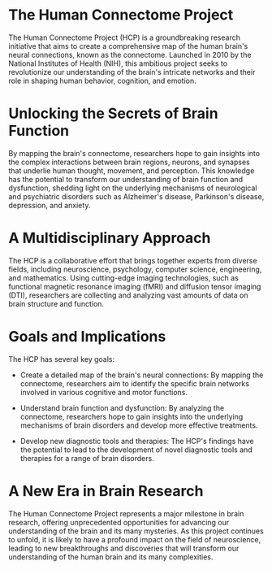 # The Human Connectome Project

The Human Connectome Project (HCP) is a groundbreaking research initiative that aims to create a comprehensive map of the human brain's neural connections, known as the connectome. Launched in 2010 by the National Institutes of Health (NIH), this ambitious project seeks to revolutionize our understanding of the brain's intricate networks and their role in shaping human behavior, cognition, and emotion.

# Unlocking the Secrets of Brain Function

By mapping the brain's connectome, researchers hope to gain insights into the complex interactions between brain regions, neurons, and synapses that underlie human thought, movement, and perception. This knowledge has the potential to transform our understanding of brain function and dysfunction, shedding light on the underlying mechanisms of neurological and psychiatric disorders such as Alzheimer's disease, Parkinson's disease, depression, and anxiety.

# A Multidisciplinary Approach

The HCP is a collaborative effort that brings together experts from diverse fields, including neuroscience, psychology, computer science, engineering, and mathematics. Using cutting-edge imaging technologies, such as functional magnetic resonance imaging (fMRI) and diffusion tensor imaging (DTI), researchers are collecting and analyzing vast amounts of data on brain structure and function.

# Goals and Implications

The HCP has several key goals:

-   Create a detailed map of the brain's neural connections: By mapping the connectome, researchers aim to identify the specific brain networks involved in various cognitive and motor functions.

-   Understand brain function and dysfunction: By analyzing the connectome, researchers hope to gain insights into the underlying mechanisms of brain disorders and develop more effective treatments.

-   Develop new diagnostic tools and therapies: The HCP's findings have the potential to lead to the development of novel diagnostic tools and therapies for a range of brain disorders.

# A New Era in Brain Research

The Human Connectome Project represents a major milestone in brain research, offering unprecedented opportunities for advancing our understanding of the brain and its many mysteries. As this project continues to unfold, it is likely to have a profound impact on the field of neuroscience, leading to new breakthroughs and discoveries that will transform our understanding of the human brain and its many complexities.
